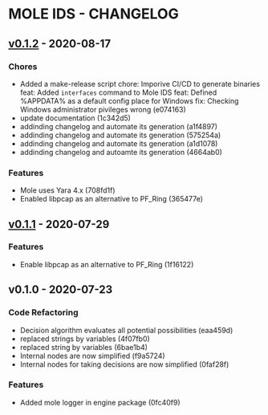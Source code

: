 # MOLE IDS - CHANGELOG

<a name="v0.1.2"></a>
## [v0.1.2] - 2020-08-17

### Chores
- Added a make-release script chore: Imporive CI/CD to generate binaries feat: Added `interfaces` command to Mole IDS feat: Defined %APPDATA% as a default config place for Windows fix: Checking Windows administrator pivileges wrong (e074163)
- update documentation (1c342d5)
- addinding changelog and automate its generation (a1f4897)
- addinding changelog and automate its generation (575254a)
- addinding changelog and automate its generation (a1d1078)
- addinding changelog and autoamte its generation (4664ab0)

### Features
- Mole uses Yara 4.x (708fd1f)
- Enabled libpcap as an alternative to PF_Ring (365477e)

<a name="v0.1.1"></a>
## [v0.1.1] - 2020-07-29

### Features
- Enable libpcap as an alternative to PF_Ring (1f16122)

<a name="v0.1.0"></a>
## v0.1.0 - 2020-07-23

### Code Refactoring
- Decision algorithm evaluates all potential possibilities (eaa459d)
- replaced strings by variables (4f07fb0)
- replaced string by variables (6bae1b4)
- Internal nodes are now simplified (f9a5724)
- Internal nodes for taking decisions are now simplified (0faf28f)

### Features
- Added mole logger in engine package (0fc40f9)

[Unreleased]: https://github.com/mole-ids/mole/compare/v0.1.2...HEAD
[v0.1.2]: https://github.com/mole-ids/mole/compare/v0.1.1...v0.1.2
[v0.1.1]: https://github.com/mole-ids/mole/compare/v0.1.0...v0.1.1
